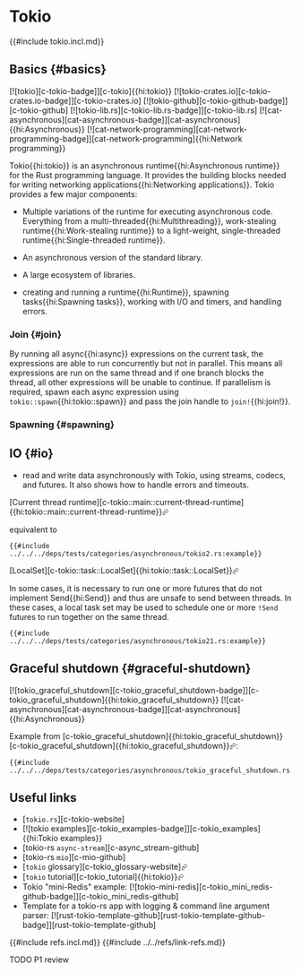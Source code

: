 # Tokio

{{#include tokio.incl.md}}

## Basics {#basics}

[![tokio][c-tokio-badge]][c-tokio]{{hi:tokio}} [![tokio-crates.io][c-tokio-crates.io-badge]][c-tokio-crates.io]
[![tokio-github][c-tokio-github-badge]][c-tokio-github] [![tokio-lib.rs][c-tokio-lib.rs-badge]][c-tokio-lib.rs] [![cat-asynchronous][cat-asynchronous-badge]][cat-asynchronous]{{hi:Asynchronous}} [![cat-network-programming][cat-network-programming-badge]][cat-network-programming]{{hi:Network programming}}

Tokio{{hi:tokio}} is an asynchronous runtime{{hi:Asynchronous runtime}} for the Rust programming language. It provides the building blocks needed for writing networking applications{{hi:Networking applications}}. Tokio provides a few major components:

- Multiple variations of the runtime for executing asynchronous code. Everything from a multi-threaded{{hi:Multithreading}}, work-stealing runtime{{hi:Work-stealing runtime}} to a light-weight, single-threaded runtime{{hi:Single-threaded runtime}}.
- An asynchronous version of the standard library.
- A large ecosystem of libraries.

- creating and running a runtime{{hi:Runtime}}, spawning tasks{{hi:Spawning tasks}}, working with I/O and timers, and handling errors.

### Join {#join}

By running all async{{hi:async}} expressions on the current task, the expressions are able to run concurrently but not in parallel. This means all expressions are run on the same thread and if one branch blocks the thread, all other expressions will be unable to continue. If parallelism is required, spawn each async expression using `tokio::spawn`{{hi:tokio::spawn}} and pass the join handle to `join!`{{hi:join!}}.

### Spawning {#spawning}

## IO {#io}

- read and write data asynchronously with Tokio, using streams, codecs, and futures. It also shows how to handle errors and timeouts.

[Current thread runtime][c-tokio::main::current-thread-runtime]{{hi:tokio::main::current-thread-runtime}}⮳

equivalent to

```rust,editable
{{#include ../../../deps/tests/categories/asynchronous/tokio2.rs:example}}
```

[LocalSet][c-tokio::task::LocalSet]{{hi:tokio::task::LocalSet}}⮳

In some cases, it is necessary to run one or more futures that do not implement Send{{hi:Send}} and thus are unsafe to send between threads. In these cases, a local task set may be used to schedule one or more `!Send` futures to run together on the same thread.

```rust,editable,noplayground
{{#include ../../../deps/tests/categories/asynchronous/tokio21.rs:example}}
```

## Graceful shutdown {#graceful-shutdown}

[![tokio_graceful_shutdown][c-tokio_graceful_shutdown-badge]][c-tokio_graceful_shutdown]{{hi:tokio_graceful_shutdown}} [![cat-asynchronous][cat-asynchronous-badge]][cat-asynchronous]{{hi:Asynchronous}}

Example from [c-tokio_graceful_shutdown]{{hi:tokio_graceful_shutdown}}[c-tokio_graceful_shutdown]{{hi:tokio_graceful_shutdown}}⮳:

```rust,editable,noplayground
{{#include ../../../deps/tests/categories/asynchronous/tokio_graceful_shutdown.rs:example}}
```

## Useful links

- [`tokio.rs`][c-tokio-website]
- [![tokio examples][c-tokio_examples-badge]][c-tokio_examples]{{hi:Tokio examples}}
- [tokio-rs `async-stream`][c-async_stream-github]
- [tokio-rs `mio`][c-mio-github]
- [`tokio` glossary][c-tokio_glossary-website]⮳
- [`tokio` tutorial][c-tokio_tutorial]{{hi:tokio}}⮳
- Tokio "mini-Redis" example: [![tokio-mini-redis][c-tokio_mini_redis-github-badge]][c-tokio_mini_redis-github]
- Template for a tokio-rs app with logging & command line argument parser: [![rust-tokio-template-github][rust-tokio-template-github-badge]][rust-tokio-template-github]

{{#include refs.incl.md}}
{{#include ../../refs/link-refs.md}}

<div class="hidden">
TODO P1 review
</div>
